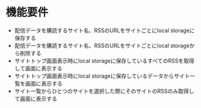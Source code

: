 # 機能要件

* 配信データを購読するサイト名、RSSのURLをサイトごとにlocal storageに保存する
* 配信データを購読するサイト名、RSSのURLをサイトごとにlocal storageから削除する
* サイトトップ画面表示時にlocal storageに保存しているすべてのRSSを取得して画面に表示する
* サイトトップ画面表示時にlocal storageに保存しているデータからサイト一覧を画面に表示する
* サイト一覧からひとつのサイトを選択した際にそのサイトのRSSのみ取得して画面に表示する